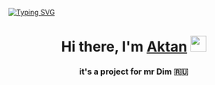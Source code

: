 [![Typing SVG](https://readme-typing-svg.herokuapp.com?color=%2336BCF7&lines=salam+aleykum)](https://git.io/typing-svg)
<h1 align="center">Hi there, I'm <a href="https://dt.ru/" target="_blank">Aktan</a> 
<img src="https://github.com/blackcater/blackcater/raw/main/images/Hi.gif" height="32"/></h1>
<h3 align="center">it's a project for mr Dim 🇷🇺</h3>
